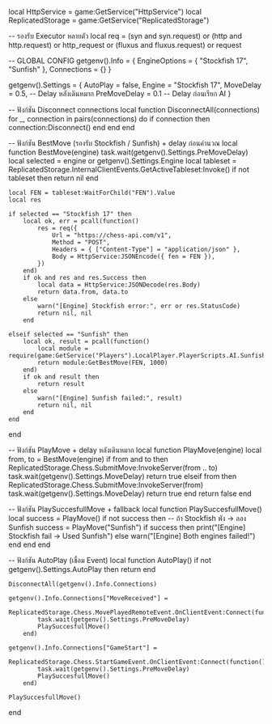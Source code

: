 local HttpService = game:GetService("HttpService")
local ReplicatedStorage = game:GetService("ReplicatedStorage")

-- รองรับ Executor หลายตัว
local req = (syn and syn.request) or (http and http.request) or http_request or (fluxus and fluxus.request) or request

-- GLOBAL CONFIG
getgenv().Info = {
    EngineOptions = { "Stockfish 17", "Sunfish" },
    Connections = {}
}

getgenv().Settings = {
    AutoPlay = false,
    Engine = "Stockfish 17",
    MoveDelay = 0.5,        -- Delay หลังเดินหมาก
    PreMoveDelay = 0.1       -- Delay ก่อนเรียก AI
}

-- ฟังก์ชัน Disconnect connections
local function DisconnectAll(connections)
    for _, connection in pairs(connections) do
        if connection then
            connection:Disconnect()
        end
    end
end

-- ฟังก์ชัน BestMove (รองรับ Stockfish / Sunfish) + delay ก่อนคำนวณ
local function BestMove(engine)
    task.wait(getgenv().Settings.PreMoveDelay)
    local selected = engine or getgenv().Settings.Engine
    local tableset = ReplicatedStorage.InternalClientEvents.GetActiveTableset:Invoke()
    if not tableset then return nil end

    local FEN = tableset:WaitForChild("FEN").Value
    local res

    if selected == "Stockfish 17" then
        local ok, err = pcall(function()
            res = req({
                Url = "https://chess-api.com/v1",
                Method = "POST",
                Headers = { ["Content-Type"] = "application/json" },
                Body = HttpService:JSONEncode({ fen = FEN }),
            })
        end)
        if ok and res and res.Success then
            local data = HttpService:JSONDecode(res.Body)
            return data.from, data.to
        else
            warn("[Engine] Stockfish error:", err or res.StatusCode)
            return nil, nil
        end

    elseif selected == "Sunfish" then
        local ok, result = pcall(function()
            local module = require(game:GetService("Players").LocalPlayer.PlayerScripts.AI.Sunfish)
            return module:GetBestMove(FEN, 1000)
        end)
        if ok and result then
            return result
        else
            warn("[Engine] Sunfish failed:", result)
            return nil, nil
        end
    end
end

-- ฟังก์ชัน PlayMove + delay หลังเดินหมาก
local function PlayMove(engine)
    local from, to = BestMove(engine)
    if from and to then
        ReplicatedStorage.Chess.SubmitMove:InvokeServer(from .. to)
        task.wait(getgenv().Settings.MoveDelay)
        return true
    elseif from then
        ReplicatedStorage.Chess.SubmitMove:InvokeServer(from)
        task.wait(getgenv().Settings.MoveDelay)
        return true
    end
    return false
end

-- ฟังก์ชัน PlaySuccesfullMove + fallback
local function PlaySuccesfullMove()
    local success = PlayMove()
    if not success then
        -- ถ้า Stockfish พัง → ลอง Sunfish
        success = PlayMove("Sunfish")
        if success then
            print("[Engine] Stockfish fail → Used Sunfish")
        else
            warn("[Engine] Both engines failed!")
        end
    end
end

-- ฟังก์ชัน AutoPlay (เชื่อม Event)
local function AutoPlay()
    if not getgenv().Settings.AutoPlay then return end

    DisconnectAll(getgenv().Info.Connections)

    getgenv().Info.Connections["MoveReceived"] =
        ReplicatedStorage.Chess.MovePlayedRemoteEvent.OnClientEvent:Connect(function()
            task.wait(getgenv().Settings.PreMoveDelay)
            PlaySuccesfullMove()
        end)

    getgenv().Info.Connections["GameStart"] =
        ReplicatedStorage.Chess.StartGameEvent.OnClientEvent:Connect(function()
            task.wait(getgenv().Settings.PreMoveDelay)
            PlaySuccesfullMove()
        end)

    PlaySuccesfullMove()
end
